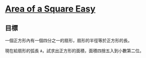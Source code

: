 # [Area of a Square Easy](https://www.codewars.com/kata/area-of-a-square-easy/)

## 目標

一個正方形內有一個四分之一的扇形，扇形的半徑等於正方形的長。

現在給扇形的弧長 `A`，試求出正方形的面積，面積四捨五入到小數第二位。
